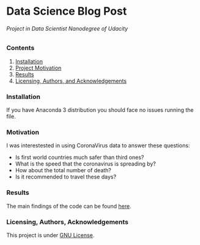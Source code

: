 # Data Science Blog Post 
###### Project in Data Scientist Nanodegree of Udacity

### Contents
1. [Installation](#Installation)
2. [Project Motivation](#Motivation)
3. [Results](#Results)
4. [Licensing, Authors, and Acknowledgements](#licensing-authors-acknowledgements)

### Installation

If you have Anaconda 3 distribution you should face no issues running the file.

### Motivation

I was interestested in using CoronaVirus data to answer these questions:<br>

- Is first world countries much safer than third ones?
- What is the speed that the coronavirus is spreading by?
- How about the total number of death?
- Is it recommended to travel these days?

### Results

The main findings of the code can be found [here](https://medium.com/@aliyoussef200399/who-is-better-now-developed-countries-or-developing-ones-a72336f3fd1c).

### Licensing, Authors, Acknowledgements

This project is under [GNU License](https://github.com/YoussefAli99/Data-science-blog-post/blob/master/GNU%20General%20Public%20License%20v3.0).
